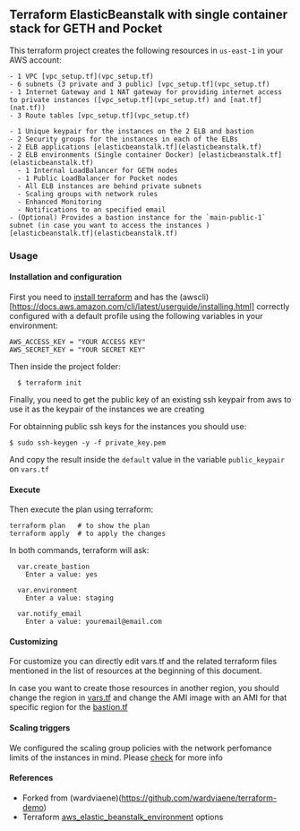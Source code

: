 ## Terraform ElasticBeanstalk with single container stack for GETH and Pocket 

This terraform project creates the following resources in `us-east-1` in your AWS account:


```
- 1 VPC [vpc_setup.tf](vpc_setup.tf)
- 6 subnets (3 private and 3 public) [vpc_setup.tf](vpc_setup.tf)
- 1 Internet Gateway and 1 NAT gateway for providing internet access to private instances ([vpc_setup.tf](vpc_setup.tf) and [nat.tf](nat.tf))
- 3 Route tables [vpc_setup.tf](vpc_setup.tf)

- 1 Unique keypair for the instances on the 2 ELB and bastion
- 2 Security groups for the instances in each of the ELBs
- 2 ELB applications [elasticbeanstalk.tf](elasticbeanstalk.tf)
- 2 ELB environments (Single container Docker) [elasticbeanstalk.tf](elasticbeanstalk.tf)
  - 1 Internal LoadBalancer for GETH nodes 
  - 1 Public LoadBalancer for Pocket nodes
  - All ELB instances are behind private subnets
  - Scaling groups with network rules
  - Enhanced Monitoring
  - Notifications to an specified email
- (Optional) Provides a bastion instance for the `main-public-1` subnet (in case you want to access the instances ) [elasticbeanstalk.tf](elasticbeanstalk.tf) 

```


### Usage

####  Installation and configuration 

First you need to [install terraform](https://www.terraform.io/intro/getting-started/install.html) and has the (awscli)[https://docs.aws.amazon.com/cli/latest/userguide/installing.html] correctly configured with a default profile using the following variables in your environment:

```
AWS_ACCESS_KEY = "YOUR ACCESS KEY"
AWS_SECRET_KEY = "YOUR SECRET KEY"
```

Then inside the project folder:

```
  $ terraform init 
```

Finally, you need to get the public key of an existing ssh keypair from aws to use it as the keypair of the instances we are creating


For obtainning public ssh keys for the instances you should use:

``` $ sudo ssh-keygen -y -f private_key.pem ```

And copy the result inside the `default` value in the variable `public_keypair` on `vars.tf`


#### Execute


Then execute the plan using terraform:

```
terraform plan   # to show the plan
terraform apply  # to apply the changes
```

In both commands, terraform will ask:

```
  var.create_bastion
    Enter a value: yes

  var.environment
    Enter a value: staging 

  var.notify_email
    Enter a value: youremail@email.com

```


#### Customizing 
  
For customize you can directly edit vars.tf and the related terraform files mentioned in the list of resources at the beginning of this document.

In case you want to create those resources in another region, you should change the region in [vars.tf](vars.tf) and change the AMI image with an AMI for that specific region for the [bastion.tf](bastion.tf)  


#### Scaling triggers

We configured the scaling group policies with the network perfomance limits of the instances in mind. Please [check](https://cloudonaut.io/ec2-network-performance-cheat-sheet/) for more info


#### References

- Forked from (wardviaene)(https://github.com/wardviaene/terraform-demo)
- Terraform [aws_elastic_beanstalk_environment](https://www.terraform.io/docs/providers/aws/r/elastic_beanstalk_environment.html) options
